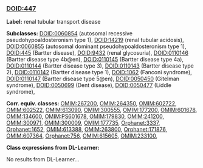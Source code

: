 
### [DOID:447](http://purl.obolibrary.org/obo/DOID_447)
**Label:** renal tubular transport disease

**Subclasses:** [DOID:0060854](http://purl.obolibrary.org/obo/DOID_0060854) (autosomal recessive pseudohypoaldosteronism type 1), [DOID:14219](http://purl.obolibrary.org/obo/DOID_14219) (renal tubular acidosis), [DOID:0060855](http://purl.obolibrary.org/obo/DOID_0060855) (autosomal dominant pseudohypoaldosteronism type 1), [DOID:445](http://purl.obolibrary.org/obo/DOID_445) (Bartter disease), [DOID:9432](http://purl.obolibrary.org/obo/DOID_9432) (renal glycosuria), [DOID:0110146](http://purl.obolibrary.org/obo/DOID_0110146) (Bartter disease type 4b@en), [DOID:0110145](http://purl.obolibrary.org/obo/DOID_0110145) (Bartter disease type 4a), [DOID:0110144](http://purl.obolibrary.org/obo/DOID_0110144) (Bartter disease type 3), [DOID:0110143](http://purl.obolibrary.org/obo/DOID_0110143) (Bartter disease type 2), [DOID:0110142](http://purl.obolibrary.org/obo/DOID_0110142) (Bartter disease type 1), [DOID:1062](http://purl.obolibrary.org/obo/DOID_1062) (Fanconi syndrome), [DOID:0110147](http://purl.obolibrary.org/obo/DOID_0110147) (Bartter disease type 5@en), [DOID:0050450](http://purl.obolibrary.org/obo/DOID_0050450) (Gitelman syndrome), [DOID:0050699](http://purl.obolibrary.org/obo/DOID_0050699) (Dent disease), [DOID:0050477](http://purl.obolibrary.org/obo/DOID_0050477) (Liddle syndrome), 

**Corr. equiv. classes:** [OMIM:267200](http://purl.obolibrary.org/obo/OMIM_267200), [OMIM:264350](http://purl.obolibrary.org/obo/OMIM_264350), [OMIM:602722](http://purl.obolibrary.org/obo/OMIM_602722), [OMIM:602522](http://purl.obolibrary.org/obo/OMIM_602522), [OMIM:613090](http://purl.obolibrary.org/obo/OMIM_613090), [OMIM:300555](http://purl.obolibrary.org/obo/OMIM_300555), [OMIM:177200](http://purl.obolibrary.org/obo/OMIM_177200), [OMIM:601678](http://purl.obolibrary.org/obo/OMIM_601678), [OMIM:134600](http://purl.obolibrary.org/obo/OMIM_134600), [OMIM:PS601678](http://purl.obolibrary.org/obo/OMIM_PS601678), [OMIM:179830](http://purl.obolibrary.org/obo/OMIM_179830), [OMIM:241200](http://purl.obolibrary.org/obo/OMIM_241200), [OMIM:300971](http://purl.obolibrary.org/obo/OMIM_300971), [OMIM:300009](http://purl.obolibrary.org/obo/OMIM_300009), [OMIM:177735](http://purl.obolibrary.org/obo/OMIM_177735), [Orphanet:3337](http://www.orpha.net/ORDO/Orphanet_3337), [Orphanet:1652](http://www.orpha.net/ORDO/Orphanet_1652), [OMIM:613388](http://purl.obolibrary.org/obo/OMIM_613388), [OMIM:263800](http://purl.obolibrary.org/obo/OMIM_263800), [Orphanet:171876](http://www.orpha.net/ORDO/Orphanet_171876), [OMIM:607364](http://purl.obolibrary.org/obo/OMIM_607364), [Orphanet:756](http://www.orpha.net/ORDO/Orphanet_756), [OMIM:615605](http://purl.obolibrary.org/obo/OMIM_615605), [OMIM:233100](http://purl.obolibrary.org/obo/OMIM_233100), 

**Class expressions from DL-Learner:**

No results from DL-Learner...



